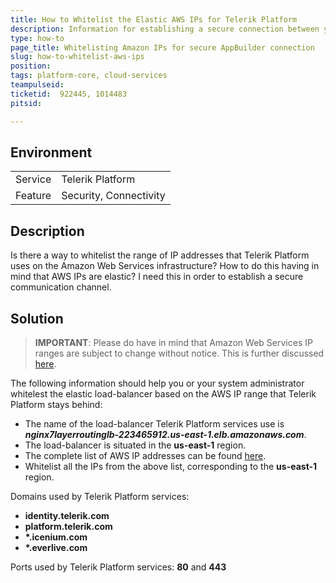 ```yaml
---
title: How to Whitelist the Elastic AWS IPs for Telerik Platform
description: Information for establishing a secure connection between your machine and Amazon Web Services AppBuilder stays behind.
type: how-to
page_title: Whitelisting Amazon IPs for secure AppBuilder connection
slug: how-to-whitelist-aws-ips 
position:
tags: platform-core, cloud-services
teampulseid: 
ticketid:  922445, 1014483
pitsid:

---
```

                    
## Environment
<table>
  <tr>
    <td>Service</td>
    <td>Telerik Platform</td>	
  </tr>
  <tr>
	<td>Feature</td>
	<td>Security, Connectivity</td>
  </tr>
</table>

## Description
Is there a way to whitelist the range of IP addresses that Telerik Platform uses on the Amazon Web Services infrastructure? How to do this having in mind that AWS IPs are elastic? I need this in order to establish a secure communication channel.

## Solution
> **IMPORTANT**: Please do have in mind that Amazon Web Services IP ranges are subject to change without notice. This is  further discussed [here](http://serverfault.com/questions/665191/whitelist-elastic-load-balancer-based-on-ip).

The following information should help you or your system administrator whitelest the elastic load-balancer based on the AWS IP range that Telerik Platform stays behind:

* The name of the load-balancer Telerik Platform services use is **_nginx7layerroutinglb-223465912.us-east-1.elb.amazonaws.com_**.
* The load-balancer is situated in the **us-east-1** region.
* The complete list of AWS IP addresses can be found [here](https://ip-ranges.amazonaws.com/ip-ranges.json). 
* Whitelist all the IPs from the above list, corresponding to the **us-east-1** region.

Domains used by Telerik Platform services:

* __identity.telerik.com__
* __platform.telerik.com__
* __*.icenium.com__
* __*.everlive.com__

Ports used by Telerik Platform services: __80__ and __443__
